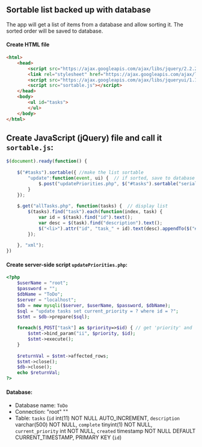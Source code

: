 ## Sortable list backed up with database
The app will get a list of items from a database and allow sorting it. The sorted order will be saved to database.

#### Create HTML file
```html
<html>
	<head>
		<script src="https://ajax.googleapis.com/ajax/libs/jquery/2.2.2/jquery.min.js"></script>
		<link rel="stylesheet" href="https://ajax.googleapis.com/ajax/libs/jqueryui/1.11.4/themes/smoothness/jquery-ui.css">
		<script src="https://ajax.googleapis.com/ajax/libs/jqueryui/1.11.4/jquery-ui.min.js"></script>
		<script src="sortable.js"></script>
	</head>
	<body>
		<ul id="tasks">
		</ul>
	</body>
</html>
```

## Create JavaScript (jQuery) file and call it `sortable.js`:
```javascript
$(document).ready(function() {
	
	$("#tasks").sortable({ //make the list sortable
		"update":function(event, ui) {  // if sorted, save to database
			$.post("updatePriorities.php", $("#tasks").sortable("serialize")); // send JSON (array of ids in new order)
		}
	});
	
	$.get("allTasks.php", function(tasks) {  // display list
		$(tasks).find("task").each(function(index, task) {
			var id = $(task).find("id").text();
			var desc = $(task).find("description").text();
			$("<li>").attr("id", "task_" + id).text(desc).appendTo($("#tasks"));
		});
		
	}, "xml");
})
```

#### Create server-side script `updatePriorities.php`:
```php
<?php
    $userName = "root";
    $password = "";
    $dbName = "ToDo";
    $server = "localhost";
    $db = new mysqli($server, $userName, $password, $dbName);
    $sql = "update tasks set current_priority = ? where id = ?";
    $stmt = $db->prepare($sql);
    
	foreach($_POST["task"] as $priority=>$id) { // get 'priority' and 'id' of each element
		$stmt->bind_param("ii", $priority, $id);
		$stmt->execute();
	}
    
    $returnVal = $stmt->affected_rows;
    $stmt->close();
    $db->close();
    echo $returnVal;
?>
```

#### Database:
* Database name: `ToDo`
* Connection: "root" ""
* Table: `tasks` (`id` int(11) NOT NULL AUTO_INCREMENT, `description` varchar(500) NOT NULL, `complete` tinyint(1) NOT NULL, `current_priority` int NOT NULL, `created` timestamp NOT NULL DEFAULT CURRENT_TIMESTAMP, PRIMARY KEY (`id`)
